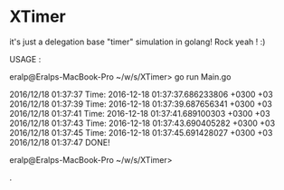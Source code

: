 # XTimer
it's just a delegation base "timer" simulation in golang! Rock yeah ! :)

USAGE : 

eralp@Eralps-MacBook-Pro ~/w/s/XTimer> go run Main.go 

2016/12/18 01:37:37 Time: 2016-12-18 01:37:37.686233806 +0300 +03  
2016/12/18 01:37:39 Time: 2016-12-18 01:37:39.687656341 +0300 +03  
2016/12/18 01:37:41 Time: 2016-12-18 01:37:41.689100303 +0300 +03  
2016/12/18 01:37:43 Time: 2016-12-18 01:37:43.690405282 +0300 +03  
2016/12/18 01:37:45 Time: 2016-12-18 01:37:45.691428027 +0300 +03  
2016/12/18 01:37:47 DONE!


eralp@Eralps-MacBook-Pro ~/w/s/XTimer> 

.

